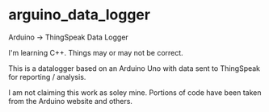 # arguino_data_logger
Arduino -> ThingSpeak Data Logger

I'm learning C++. Things may or may not be correct.

This is a datalogger based on an Arduino Uno with data sent to ThingSpeak for reporting / analysis.

I am not claiming this work as soley mine. Portions of code have been taken from the Arduino website and others.
